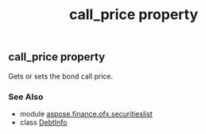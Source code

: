 ﻿---
title: call_price property
second_title: Aspose.Finance for Python via .NET API References
description: 
type: docs
weight: 50
url: /python-net/aspose.finance.ofx.securitieslist/debtinfo/call_price/
is_root: false
---

## call_price property


Gets or sets the bond call price.

### See Also
* module [aspose.finance.ofx.securitieslist](../../)
* class [DebtInfo](/finance/python-net/aspose.finance.ofx.securitieslist/debtinfo)
